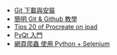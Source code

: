 * [Git 下載與安裝](git-download-install.md)* [簡明 Git & Github 教學](git-github-easy-use.md)* [Tips 20 of Procreate on ipad](procreate-tips.md)* [PyQt 入門](python-pyqt-study.md)* [網頁爬蟲 使用 Python + Selenium](python-selenium.md)